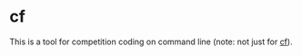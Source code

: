 # cf

This is a tool for competition coding on command line (note: not just for [cf](codeforces)).

